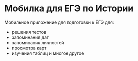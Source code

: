 # Мобилка для ЕГЭ по Истории

Мобильное приложение для подготовки к ЕГЭ для:

- решения тестов
- запоминания дат
- запоминания личностей
- просмотра карт
- изучения таблиц и многое другое
